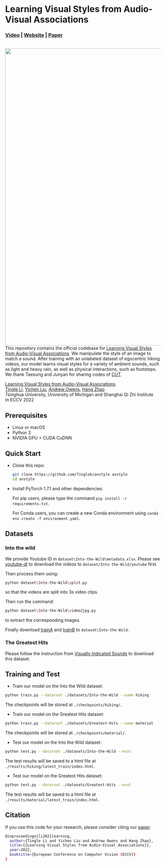 

# Learning Visual Styles from Audio-Visual Associations

###  [Video](https://youtu.be/dskiUJuW-h4) | [Website](https://tinglok.netlify.app/files/avstyle) | [Paper](https://arxiv.org/abs/2205.05072)

<br>

<img src="figs/gif_avstyle.gif" align="right" width=960>

<br><br><br><br>



This repository contains the official codebase for [Learning Visual Styles from Audio-Visual Associations](https://arxiv.org/abs/2205.05072). We manipulate the style of an image to match a sound. After training with an unlabeled dataset of egocentric hiking videos, our model learns visual styles for a variety of ambient sounds, such as light and heavy rain, as well as physical interactions, such as footsteps. We thank Taesung and Junyan for sharing codes of [CUT](https://github.com/taesungp/contrastive-unpaired-translation).



[Learning Visual Styles from Audio-Visual Associations](http://tinglok.netlify.app/files/avstyle)  
[Tingle Li](https://tinglok.netlify.app/), [Yichen Liu](https://www.linkedin.com/in/yichen-liu-751804176/), [Andrew Owens](https://andrewowens.com/), [Hang Zhao](https://hangzhaomit.github.io/)<br>
Tsinghua University, University of Michigan and Shanghai Qi Zhi Institute<br>
In ECCV 2022

## Prerequisites

- Linux or macOS
- Python 3
- NVIDIA GPU + CUDA CuDNN

## Quick Start

- Clone this repo:

  ```bash
  git clone https://github.com/Tinglok/avstyle avstyle
  cd avstyle
  ```

- Install PyTorch 1.7.1 and other dependencies.

  For pip users, please type the command `pip install -r requirements.txt`.

  For Conda users,  you can create a new Conda environment using `conda env create -f environment.yaml`.

## Datasets

### Into the wild

We provide Youtube ID in `dataset\Into-the-Wild\metadata.xlsx`. Please see [youtube-dl](https://github.com/ytdl-org/youtube-dl) to download the videos to `dataset/Into-the-Wild/youtube` first. 

Then process them using:
```bash
python dataset\Into-the-Wild\split.py
```

so that the videos are split into 3s video clips.

Then run the command:

```bash
python dataset\Into-the-Wild\video2jpg.py
```

to extract the corresponding images.

Finally download [trainA](https://drive.google.com/file/d/1KSWhf1uVteKqtAS-2XcyA1NzEYekuCtK/view?usp=sharing) and [trainB](https://drive.google.com/file/d/1reWRstlRkXtEPP1AUFuj9T2vXCl_A6yL/view?usp=sharing) to `dataset\Into-the-Wild`.

### The Greatest Hits

Please follow the instruction from [Visually Indicated Sounds](https://andrewowens.com/vis/) to download this dataset.

## Training and Test

- Train our model on the Into the Wild dataset:
```bash
python train.py --dataroot ./datasets/Into-the-Wild --name hiking
```
The checkpoints will be stored at `./checkpoints/hiking/`.

- Train our model on the Greatest Hits dataset:
```bash
python train.py --dataroot ./datasets/Greatest-Hits --name material
```
The checkpoints will be stored at `./checkpoints/material/`.

- Test our model on the Into the Wild dataset:
```bash
python test.py --dataroot ./datasets/Into-the-Wild --eval
```
The test results will be saved to a html file at `./results/hiking/latest_train/index.html`.

- Test our model on the Greatest Hits dataset:
```bash
python test.py --dataroot ./datasets/Greatest-Hits --eval
```
The test results will be saved to a html file at `./results/material/latest_train/index.html`.

## Citation

If you use this code for your research, please consider citing our [paper](https://arxiv.org/abs/2205.05072).

```bash
@inproceedings{li2021learning,
  author={Tingle Li and Yichen Liu and Andrew Owens and Hang Zhao},
  title={{Learning Visual Styles from Audio-Visual Associations}},
  year=2022,
  booktitle={European Conference on Computer Vision (ECCV)}
}
```
